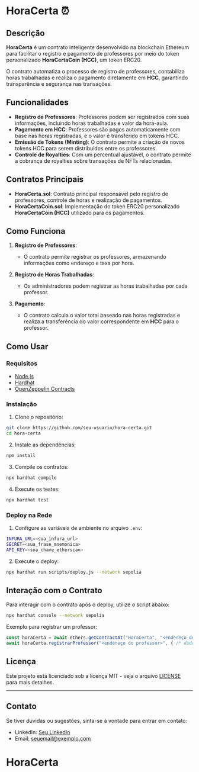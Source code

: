 
# HoraCerta ⏰

## Descrição

**HoraCerta** é um contrato inteligente desenvolvido na blockchain Ethereum para facilitar o registro e pagamento de professores por meio do token personalizado **HoraCertaCoin (HCC)**, um token ERC20.

O contrato automatiza o processo de registro de professores, contabiliza horas trabalhadas e realiza o pagamento diretamente em **HCC**, garantindo transparência e segurança nas transações.

## Funcionalidades

- **Registro de Professores**: Professores podem ser registrados com suas informações, incluindo horas trabalhadas e valor da hora-aula.
- **Pagamento em HCC**: Professores são pagos automaticamente com base nas horas registradas, e o valor é transferido em tokens HCC.
- **Emissão de Tokens (Minting)**: O contrato permite a criação de novos tokens HCC para serem distribuídos entre os professores.
- **Controle de Royalties**: Com um percentual ajustável, o contrato permite a cobrança de royalties sobre transações de NFTs relacionadas.

## Contratos Principais

- **HoraCerta.sol**: Contrato principal responsável pelo registro de professores, controle de horas e realização de pagamentos.
- **HoraCertaCoin.sol**: Implementação do token ERC20 personalizado **HoraCertaCoin (HCC)** utilizado para os pagamentos.

## Como Funciona

1. **Registro de Professores**: 
    - O contrato permite registrar os professores, armazenando informações como endereço e taxa por hora.
  
2. **Registro de Horas Trabalhadas**: 
    - Os administradores podem registrar as horas trabalhadas por cada professor.

3. **Pagamento**:
    - O contrato calcula o valor total baseado nas horas registradas e realiza a transferência do valor correspondente em **HCC** para o professor.

## Como Usar

### Requisitos

- [Node.js](https://nodejs.org/)
- [Hardhat](https://hardhat.org/)
- [OpenZeppelin Contracts](https://openzeppelin.com/contracts/)

### Instalação

1. Clone o repositório:

```bash
git clone https://github.com/seu-usuario/hora-certa.git
cd hora-certa
```

2. Instale as dependências:

```bash
npm install
```

3. Compile os contratos:

```bash
npx hardhat compile
```

4. Execute os testes:

```bash
npx hardhat test
```

### Deploy na Rede

1. Configure as variáveis de ambiente no arquivo `.env`:

```bash
INFURA_URL=<sua_infura_url>
SECRET=<sua_frase_mnemonica>
API_KEY=<sua_chave_etherscan>
```

2. Execute o deploy:

```bash
npx hardhat run scripts/deploy.js --network sepolia
```

## Interação com o Contrato

Para interagir com o contrato após o deploy, utilize o script abaixo:

```bash
npx hardhat console --network sepolia
```

Exemplo para registrar um professor:

```js
const horaCerta = await ethers.getContractAt("HoraCerta", "<endereço do contrato>");
await horaCerta.registrarProfessor("<endereço do professor>", { /* dados do professor */ });
```

## Licença

Este projeto está licenciado sob a licença MIT - veja o arquivo [LICENSE](LICENSE) para mais detalhes.

---

## Contato

Se tiver dúvidas ou sugestões, sinta-se à vontade para entrar em contato:

- LinkedIn: [Seu LinkedIn](https://www.linkedin.com/in/seu-perfil/)
- Email: [seuemail@exemplo.com](mailto:seuemail@exemplo.com)
# HoraCerta
